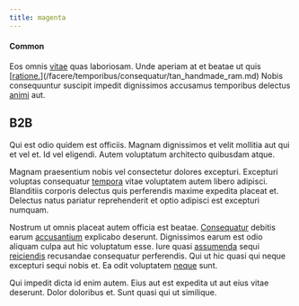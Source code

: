```yaml
---
title: magenta
---
```


#### Common

Eos omnis [vitae](/facere/temporibus/consequatur/licensed_soft_shirt.md) quas laboriosam. Unde aperiam at et beatae ut quis [[ratione.](/facere/temporibus/consequatur/qui/cuban_peso_rustic_program.md)](/facere/temporibus/consequatur/tan_handmade_ram.md) Nobis consequuntur suscipit impedit dignissimos accusamus temporibus delectus [animi](/dolore/nemo/extended_manager_gold.md) aut.

## B2B

Qui est odio quidem est officiis. Magnam dignissimos et velit mollitia aut qui et vel et. Id vel eligendi. Autem voluptatum architecto quibusdam atque.

Magnam praesentium nobis vel consectetur dolores excepturi. Excepturi voluptas consequatur [tempora](/facere/adipisci/quam/rustic_steel_salad.md) vitae voluptatem autem libero adipisci. Blanditiis corporis delectus quis perferendis maxime expedita placeat et. Delectus natus pariatur reprehenderit et optio adipisci est excepturi numquam.

Nostrum ut omnis placeat autem officia est beatae. [Consequatur](/facere/eaque/maryland.md) debitis earum [accusantium](/eos/libero/new_jersey_utilize.md) explicabo deserunt. Dignissimos earum est odio aliquam culpa aut hic voluptatum esse. Iure quasi [assumenda](/dolore/odio/neque/ergonomic.md) sequi [reiciendis](/facere/temporibus/adipisci/b2b_buckinghamshire.md) recusandae consequatur perferendis. Qui ut hic quasi qui neque excepturi sequi nobis et. Ea odit voluptatem [neque](/eos/metrics.md) sunt.

Qui impedit dicta id enim autem. Eius aut est expedita ut aut eius vitae deserunt. Dolor doloribus et. Sunt quasi qui ut similique.
